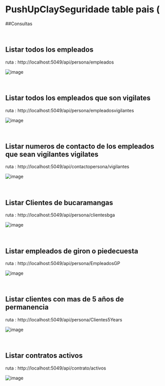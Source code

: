 # PushUpClaySeguridade table pais (

##Consultas 

<br>

## Listar todos los empleados

ruta : http://localhost:5049/api/persona/empleados

![image](https://github.com/julianlpz69/PushUpClaySeguridad/assets/131847060/02ff0711-38f9-47ac-80c2-c9f59cb536d7)


<br>

## Listar todos los empleados que son vigilates

ruta : http://localhost:5049/api/persona/empleadosvigilantes

![image](https://github.com/julianlpz69/PushUpClaySeguridad/assets/131847060/4afbe258-85ae-40c0-81da-20807b08e8a2)


<br>

## Listar numeros de contacto de los empleados que sean vigilantes vigilates

ruta : http://localhost:5049/api/contactopersona/vigilantes

![image](https://github.com/julianlpz69/PushUpClaySeguridad/assets/131847060/aaec6a1c-29be-4c65-bb8e-c1c849509159)


<br>

## Listar Clientes de bucaramangas

ruta : http://localhost:5049/api/persona/clientesbga

![image](https://github.com/julianlpz69/PushUpClaySeguridad/assets/131847060/5975c90c-5fc2-4a7f-aac0-d967bc89d695)


<br>

## Listar empleados de giron o piedecuesta

ruta : http://localhost:5049/api/persona/EmpleadosGP

![image](https://github.com/julianlpz69/PushUpClaySeguridad/assets/131847060/21beecb3-b777-4b3d-8a1e-c7823155de7a)


<br>

## Listar clientes con mas de 5 años de permanencia

ruta : http://localhost:5049/api/persona/Clientes5Years

![image](https://github.com/julianlpz69/PushUpClaySeguridad/assets/131847060/f1e68b3b-8f91-4cb6-bdd4-6e13d00ebf31)


<br>

## Listar contratos activos

ruta : http://localhost:5049/api/contrato/activos

![image](https://github.com/julianlpz69/PushUpClaySeguridad/assets/131847060/9f23e857-dd8e-42e8-a1cf-34e46f72f263)
